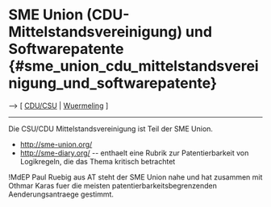 # SME Union (CDU-Mittelstandsvereinigung) und Softwarepatente {#sme_union_cdu_mittelstandsvereinigung_und_softwarepatente}

\--\> \[ [ CDU/CSU](SwpatcducsuDe "wikilink") \| [
Wuermeling](SwpatjwuermelingDe "wikilink") \]

------------------------------------------------------------------------

Die CSU/CDU Mittelstandsvereinigung ist Teil der SME Union.

-   <http://sme-union.org/>
-   <http://sme-diary.org/> \-- enthaelt eine Rubrik zur
    Patentierbarkeit von Logikregeln, die das Thema kritisch betrachtet

!MdEP Paul Ruebig aus AT steht der SME Union nahe und hat zusammen mit
Othmar Karas fuer die meisten patentierbarkeitsbegrenzenden
Aenderungsantraege gestimmt.
